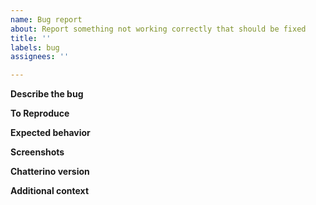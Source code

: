 ```yaml
---
name: Bug report
about: Report something not working correctly that should be fixed
title: ''
labels: bug
assignees: ''

---
```


**Describe the bug**
<!-- A clear and concise description of what the bug is. -->

**To Reproduce**
<!-- Steps to reproduce the behavior -->

**Expected behavior**
<!-- A clear and concise description of what you expected to happen. -->

**Screenshots**
<!-- If applicable, add screenshots to help explain your problem. Use the integrated uploader of the issue form to upload images, or copy an image to the clipboard and paste it in the input box -->

**Chatterino version**
<!-- Please enter the version info from the program's title bar, e.g. `2.0.4 (15.08.2019 c1afbd5-1)` -->

**Additional context**
<!-- Add any other context about the problem here. -->
